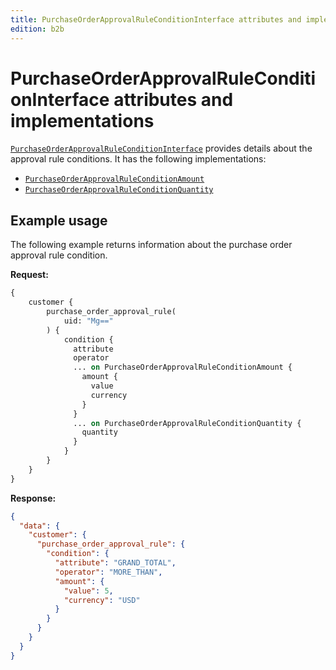 ```yaml
---
title: PurchaseOrderApprovalRuleConditionInterface attributes and implementations
edition: b2b
---
```


# PurchaseOrderApprovalRuleConditionInterface attributes and implementations

[`PurchaseOrderApprovalRuleConditionInterface`](https://developer.adobe.com/commerce/webapi/graphql-api/index.html#definition-PurchaseOrderApprovalRuleConditionInterface) provides details about the approval rule conditions. It has the following implementations:

*  [`PurchaseOrderApprovalRuleConditionAmount`](https://developer.adobe.com/commerce/webapi/graphql-api/index.html#definition-PurchaseOrderApprovalRuleConditionAmount)
*  [`PurchaseOrderApprovalRuleConditionQuantity`](https://developer.adobe.com/commerce/webapi/graphql-api/index.html#definition-PurchaseOrderApprovalRuleConditionQuantity)

## Example usage

The following example returns information about the purchase order approval rule condition.

**Request:**

``` graphql
{
    customer {
        purchase_order_approval_rule(
            uid: "Mg=="
        ) {
            condition {
              attribute
              operator
              ... on PurchaseOrderApprovalRuleConditionAmount {
                amount {
                  value
                  currency
                }
              }
              ... on PurchaseOrderApprovalRuleConditionQuantity {
                quantity
              }
            }
        }
    }
}
```

**Response:**

``` json
{
  "data": {
    "customer": {
      "purchase_order_approval_rule": {
        "condition": {
          "attribute": "GRAND_TOTAL",
          "operator": "MORE_THAN",
          "amount": {
            "value": 5,
            "currency": "USD"
          }
        }
      }
    }
  }
}
```
